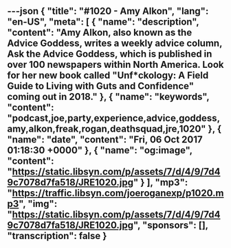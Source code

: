 ---json
{
  "title": "#1020 - Amy Alkon",
  "lang": "en-US",
  "meta": [
    {
      "name": "description",
      "content": "Amy Alkon, also known as the Advice Goddess, writes a weekly advice column, Ask the Advice Goddess, which is published in over 100 newspapers within North America. Look for her new book called \"Unf*ckology: A Field Guide to Living with Guts and Confidence\" coming out in 2018."
    },
    {
      "name": "keywords",
      "content": "podcast,joe,party,experience,advice,goddess,amy,alkon,freak,rogan,deathsquad,jre,1020"
    },
    {
      "name": "date",
      "content": "Fri, 06 Oct 2017 01:18:30 +0000"
    },
    {
      "name": "og:image",
      "content": "https://static.libsyn.com/p/assets/7/d/4/9/7d49c7078d7fa518/JRE1020.jpg"
    }
  ],
  "mp3": "https://traffic.libsyn.com/joeroganexp/p1020.mp3",
  "img": "https://static.libsyn.com/p/assets/7/d/4/9/7d49c7078d7fa518/JRE1020.jpg",
  "sponsors": [],
  "transcription": false
}
---
<episode-header />

<timemark seconds="0" />

<transcribe-call-to-action />

<episode-footer />